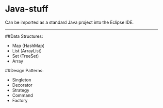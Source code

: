 # Java-stuff
Can be imported as a standard Java project into the Eclipse IDE.

---

##Data Structures:
* Map (HashMap)
* List (ArrayList)
* Set (TreeSet)
* Array

##Design Patterns:
* Singleton
* Decorator
* Strategy
* Command
* Factory
